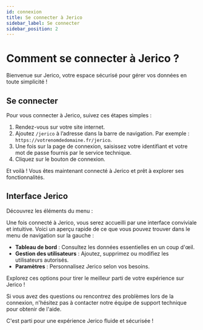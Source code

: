 ```yaml
---
id: connexion
title: Se connecter à Jerico
sidebar_label: Se connecter
sidebar_position: 2
---
```


# Comment se connecter à Jerico ?

Bienvenue sur Jerico, votre espace sécurisé pour gérer vos données en toute simplicité !

## Se connecter

Pour vous connecter à Jerico, suivez ces étapes simples :

1. Rendez-vous sur votre site internet.
2. Ajoutez `/jerico` à l’adresse dans la barre de navigation. Par exemple : `https://votrenomdedomaine.fr/jerico`.
3. Une fois sur la page de connexion, saisissez votre identifiant et votre mot de passe fournis par le service technique.
4. Cliquez sur le bouton de connexion.

Et voilà ! Vous êtes maintenant connecté à Jerico et prêt à explorer ses fonctionnalités.

## Interface Jerico

Découvrez les éléments du menu :

Une fois connecté à Jerico, vous serez accueilli par une interface conviviale et intuitive. Voici un aperçu rapide de ce que vous pouvez trouver dans le menu de navigation sur la gauche :

- **Tableau de bord** : Consultez les données essentielles en un coup d'œil.
- **Gestion des utilisateurs** : Ajoutez, supprimez ou modifiez les utilisateurs autorisés.
- **Paramètres** : Personnalisez Jerico selon vos besoins.

Explorez ces options pour tirer le meilleur parti de votre expérience sur Jerico !

Si vous avez des questions ou rencontrez des problèmes lors de la connexion, n'hésitez pas à contacter notre équipe de support technique pour obtenir de l'aide.

C'est parti pour une expérience Jerico fluide et sécurisée !
